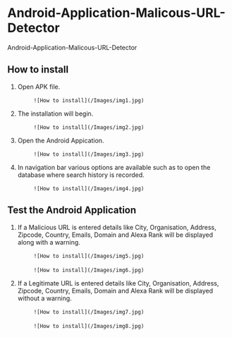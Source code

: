 # Android-Application-Malicous-URL-Detector
Android-Application-Malicous-URL-Detector

## How to install

1. Open APK file.

            ![How to install](/Images/img1.jpg)

2. The installation will begin.

            ![How to install](/Images/img2.jpg)

3. Open the Android Appication.

            ![How to install](/Images/img3.jpg)
    
4. In navigation bar various options are available such as to open the database where search history is recorded.

            ![How to install](/Images/img4.jpg)
    
## Test the Android Application

1. If a Malicious URL is entered details like City, Organisation, Address, Zipcode, Country, Emails, Domain and Alexa Rank will be displayed along with a warning. 

            ![How to install](/Images/img5.jpg)
  
            ![How to install](/Images/img6.jpg)

2. If a Legitimate URL is entered details like City, Organisation, Address, Zipcode, Country, Emails, Domain and Alexa Rank will be displayed without a warning. 

            ![How to install](/Images/img7.jpg)
    
            ![How to install](/Images/img8.jpg)
    
